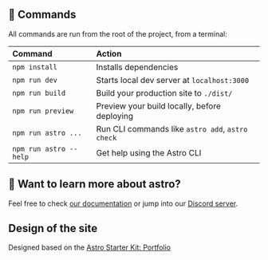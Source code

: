 ## 🧞 Commands

All commands are run from the root of the project, from a terminal:

| Command                | Action                                           |
| :--------------------- | :----------------------------------------------- |
| `npm install`          | Installs dependencies                            |
| `npm run dev`          | Starts local dev server at `localhost:3000`      |
| `npm run build`        | Build your production site to `./dist/`          |
| `npm run preview`      | Preview your build locally, before deploying     |
| `npm run astro ...`    | Run CLI commands like `astro add`, `astro check` |
| `npm run astro --help` | Get help using the Astro CLI                     |

## 👀 Want to learn more about astro?

Feel free to check [our documentation](https://docs.astro.build) or jump into our [Discord server](https://astro.build/chat).

## Design of the site
Designed based on the [Astro Starter Kit: Portfolio](https://github.com/withastro/astro/tree/latest/examples/portfolio)
